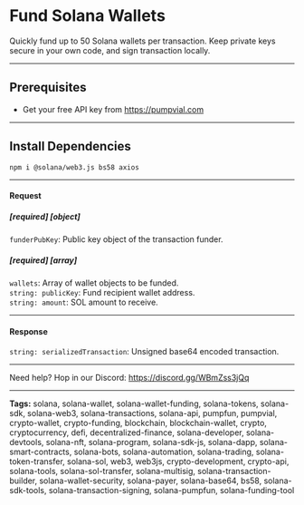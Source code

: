 # Fund Solana Wallets

Quickly fund up to 50 Solana wallets per transaction. Keep private keys secure in your own code, and sign transaction locally.

---

## Prerequisites

- Get your free API key from https://pumpvial.com

---

## Install Dependencies

`npm i @solana/web3.js bs58 axios`

---

#### Request

##### [required] [object]

`funderPubKey`: Public key object of the transaction funder.

##### [required] [array]

`wallets`: Array of wallet objects to be funded.  
`string: publicKey`: Fund recipient wallet address.  
`string: amount`: SOL amount to receive.

---

#### Response

`string: serializedTransaction`: Unsigned base64 encoded transaction.

---

Need help? Hop in our Discord: https://discord.gg/WBmZss3jQq

---

**Tags:** solana, solana-wallet, solana-wallet-funding, solana-tokens, solana-sdk, solana-web3, solana-transactions, solana-api, pumpfun, pumpvial, crypto-wallet, crypto-funding, blockchain, blockchain-wallet, crypto, cryptocurrency, defi, decentralized-finance, solana-developer, solana-devtools, solana-nft, solana-program, solana-sdk-js, solana-dapp, solana-smart-contracts, solana-bots, solana-automation, solana-trading, solana-token-transfer, solana-sol, web3, web3js, crypto-development, crypto-api, solana-tools, solana-sol-transfer, solana-multisig, solana-transaction-builder, solana-wallet-security, solana-payer, solana-base64, bs58, solana-sdk-tools, solana-transaction-signing, solana-pumpfun, solana-funding-tool
